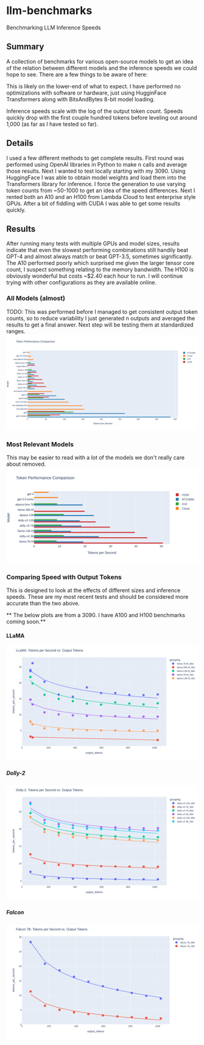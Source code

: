 # llm-benchmarks
Benchmarking LLM Inference Speeds

## Summary
A collection of benchmarks for various open-source models to get an idea of the relation between different models and the inference speeds we could hope to see. There are a few things to be aware of here:

This is likely on the lower-end of what to expect. I have performed no optimizations with software or hardware, just using HugginFace Transformers along with BitsAndBytes 8-bit model loading.

Inference speeds scale with the log of the output token count. Speeds quickly drop with the first couple hundred tokens before leveling out around 1,000 (as far as I have tested so far).

## Details
I used a few different methods to get complete results. First round was performed using OpenAI libraries in Python to make n calls and average those results. Next I wanted to test locally starting with my 3090. Using HuggingFace I was able to obtain model weights and load them into the Transformers library for inference. I force the generation to use varying token counts from ~50-1000 to get an idea of the speed differences. Next I rented both an A10 and an H100 from Lambda Cloud to test enterprise style GPUs. After a bit of fiddling with CUDA I was able to get some results quickly.

## Results
After running many tests with multiple GPUs and model sizes, results indicate that even the slowest performing combinations still handily beat GPT-4 and almost always match or beat GPT-3.5, sometimes significantly. The A10 performed poorly which surprised me given the larger tensor core count, I suspect something relating to the memory bandwidth. The H100 is obviously wonderful but costs ~$2.40 each hour to run. I will continue trying with other configurations as they are available online.

### All Models (almost)
TODO: This was performed before I managed to get consistent output token counts, so to reduce variability I just generated n outputs and averaged the results to get a final answer. Next step will be testing them at standardized ranges.
![All Models](https://github.com/cipher982/llm-benchmarks/blob/main/static/benchmarks_all_models.png?raw=true)

### Most Relevant Models
This may be easier to read with a lot of the models we don't really care about removed.
![Large Models](https://github.com/cipher982/llm-benchmarks/blob/main/static/benchmarks_large_models.png?raw=true)

### Comparing Speed with Output Tokens
This is designed to look at the effects of different sizes and inference speeds. These are my most recent tests and should be considered more accurate than the two above.

** The below plots are from a 3090. I have A100 and H100 benchmarks coming soon.**
#### LLaMA
![LLaMA Models](https://github.com/cipher982/llm-benchmarks/blob/main/static/llama_compare_size_and_quant_inference.png?raw=true)

##### Dolly-2
![Dolly2 Models](https://github.com/cipher982/llm-benchmarks/blob/main/static/dolly2_compare_size_and_quant_inference.png?raw=true)

##### Falcon
![Falcon Models](https://github.com/cipher982/llm-benchmarks/blob/main/static/falcon_compare_quantization_inference.png?raw=true)
